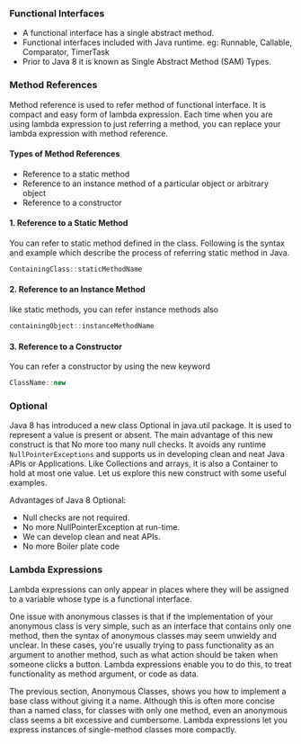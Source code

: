 ### Functional Interfaces

- A functional interface has a single abstract method.
- Functional interfaces included with Java runtime. eg: Runnable, Callable, Comparator, TimerTask
- Prior to Java 8 it is known as Single Abstract Method (SAM) Types. 

### Method References

Method reference is used to refer method of functional interface. It is compact and easy form of lambda expression. Each time when you are using lambda expression to just referring a method, you can replace your lambda expression with method reference.

#### Types of Method References

- Reference to a static method
- Reference to an instance method of a particular object or arbitrary object
- Reference to a constructor

#### 1. Reference to a Static Method

You can refer to static method defined in the class. Following is the syntax and example which describe the process of referring static method in Java.

```java
ContainingClass::staticMethodName
```

#### 2. Reference to an Instance Method

like static methods, you can refer instance methods also

```java
containingObject::instanceMethodName  
```

#### 3. Reference to a Constructor

You can refer a constructor by using the new keyword

```java
ClassName::new
```

### Optional

Java 8 has introduced a new class Optional in java.util package. It is used to represent a value is present or absent. The main advantage of this new construct is that No more too many null checks. It avoids any runtime `NullPointerExceptions` and supports us in developing clean and neat Java APIs or Applications. Like Collections and arrays, it is also a Container to hold at most one value. Let us explore this new construct with some useful examples.

Advantages of Java 8 Optional:

- Null checks are not required.
- No more NullPointerException at run-time.
- We can develop clean and neat APIs.
- No more Boiler plate code

### Lambda Expressions

Lambda expressions can only appear in places where they will be assigned to a variable whose type is a functional interface.

One issue with anonymous classes is that if the implementation of your anonymous class is very simple, such as an interface that contains only one method, then the syntax of anonymous classes may seem unwieldy and unclear. In these cases, you're usually trying to pass functionality as an argument to another method, such as what action should be taken when someone clicks a button. Lambda expressions enable you to do this, to treat functionality as method argument, or code as data.

The previous section, Anonymous Classes, shows you how to implement a base class without giving it a name. Although this is often more concise than a named class, for classes with only one method, even an anonymous class seems a bit excessive and cumbersome. Lambda expressions let you express instances of single-method classes more compactly.
